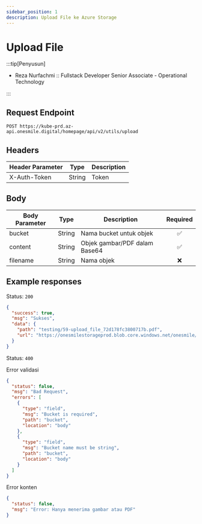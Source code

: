 ```yaml
---
sidebar_position: 1
description: Upload File ke Azure Storage
---
```


# Upload File

:::tip[Penyusun]

- Reza Nurfachmi :: Fullstack Developer Senior Associate - Operational Technology

:::

## Request Endpoint

```
POST https://kube-prd.az-api.onesmile.digital/homepage/api/v2/utils/upload
```

## Headers

| Header Parameter | Type   | Description |
| ---------------- | ------ | ----------- |
| X-Auth-Token     | String | Token       |

## Body

| Body Parameter | Type   | Description                   | Required |
| -------------- | ------ | ----------------------------- | :------: |
| bucket         | String | Nama bucket untuk objek       |    ✅    |
| content        | String | Objek gambar/PDF dalam Base64 |    ✅    |
| filename       | String | Nama objek                    |    ❌    |

## Example responses

Status: `200`

```json
{
  "success": true,
  "msg": "Sukses",
  "data": {
    "path": "testing/59-upload_file_72d178fc3800717b.pdf",
    "url": "https://onesmilestorageprod.blob.core.windows.net/onesmile/testing/59-upload_file_72d178fc3800717b.pdf"
  }
}
```

Status: `400`

Error validasi

```json
{
  "status": false,
  "msg": "Bad Request",
  "errors": [
    {
      "type": "field",
      "msg": "Bucket is required",
      "path": "bucket",
      "location": "body"
    },
    {
      "type": "field",
      "msg": "Bucket name must be string",
      "path": "bucket",
      "location": "body"
    }
  ]
}
```

Error konten

```json
{
  "status": false,
  "msg": "Error: Hanya menerima gambar atau PDF"
}
```
